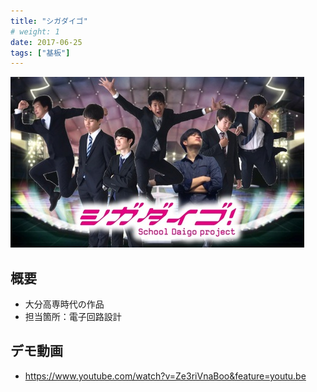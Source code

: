 ```yaml
---
title: "シガダイゴ"
# weight: 1
date: 2017-06-25
tags: ["基板"]
---
```

![Site](top.jpeg)
## 概要
- 大分高専時代の作品
- 担当箇所：電子回路設計
  

## デモ動画
- https://www.youtube.com/watch?v=Ze3riVnaBoo&feature=youtu.be